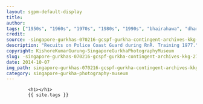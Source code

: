 ```yaml
---
layout: sgpm-default-display
title: 
author: 
tags: ["1950s", "1960s", "1970s", "1980s", "1990s", "bhairahawa", "dharan", "gurkhas", "kathmandu", "nepal", "pokhara", "singapore", "singapore gurkha archive", "singapore gurkha old photographs", "singapore gurkha photography museum", "singapore gurkhas"]
credit: 
source: -singapore-gurkhas-070216-gcspf-gurkha-contingent-archives-kkg-27
description: "Recuits on Police Coast Guard during RnR. Training 1977."
copyright: KishoreKumarGurung-SingaporeGurkhaPhotographyMuseum
slug: -singapore-gurkhas-070216-gcspf-gurkha-contingent-archives-kkg-27
date: 2014-10-07
img_path: singapore-gurkhas-070216-gcspf-gurkha-contingent-archives-kkg-27.jpg
category: singapore-gurkha-photography-museum
---
```

	 		

	 		<h1></h1>
	 		{{ site.tags }}
	 		
